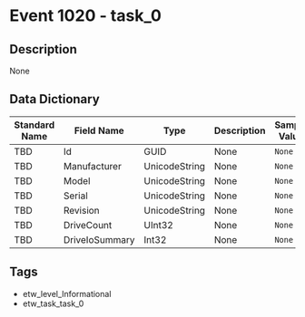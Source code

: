# Event 1020 - task_0

## Description
None

## Data Dictionary
|Standard Name|Field Name|Type|Description|Sample Value|
|---|---|---|---|---|
|TBD|Id|GUID|None|`None`|
|TBD|Manufacturer|UnicodeString|None|`None`|
|TBD|Model|UnicodeString|None|`None`|
|TBD|Serial|UnicodeString|None|`None`|
|TBD|Revision|UnicodeString|None|`None`|
|TBD|DriveCount|UInt32|None|`None`|
|TBD|DriveIoSummary|Int32|None|`None`|

## Tags
* etw_level_Informational
* etw_task_task_0